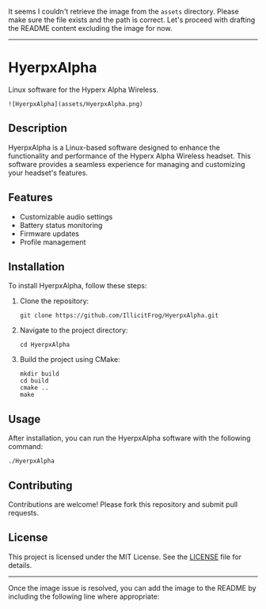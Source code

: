 It seems I couldn't retrieve the image from the `assets` directory. Please make sure the file exists and the path is correct. Let's proceed with drafting the README content excluding the image for now.

---

# HyerpxAlpha

Linux software for the Hyperx Alpha Wireless.

```
![HyerpxAlpha](assets/HyerpxAlpha.png)
```

## Description

HyerpxAlpha is a Linux-based software designed to enhance the functionality and performance of the Hyperx Alpha Wireless headset. This software provides a seamless experience for managing and customizing your headset's features.

## Features

- Customizable audio settings
- Battery status monitoring
- Firmware updates
- Profile management

## Installation

To install HyerpxAlpha, follow these steps:

1. Clone the repository:
   ```
   git clone https://github.com/IllicitFrog/HyerpxAlpha.git
   ```
2. Navigate to the project directory:
   ```
   cd HyerpxAlpha
   ```
3. Build the project using CMake:
   ```
   mkdir build
   cd build
   cmake ..
   make
   ```

## Usage

After installation, you can run the HyerpxAlpha software with the following command:
```
./HyerpxAlpha
```

## Contributing

Contributions are welcome! Please fork this repository and submit pull requests.

## License

This project is licensed under the MIT License. See the [LICENSE](LICENSE) file for details.

---

Once the image issue is resolved, you can add the image to the README by including the following line where appropriate:

